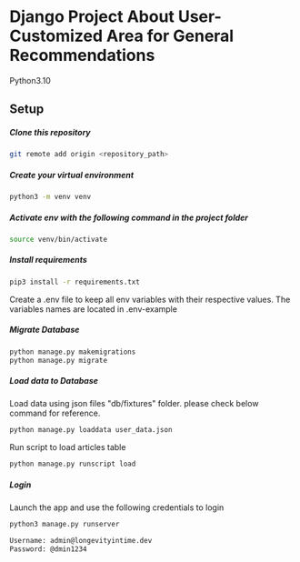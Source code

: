 # Django Project About User-Customized Area for General Recommendations

Python3.10

## Setup

##### Clone this repository

```bash
git remote add origin <repository_path>
```

##### Create your virtual environment

```bash
python3 -m venv venv
```

##### Activate env with the following command in the project folder

```bash
source venv/bin/activate
```

##### Install requirements

```bash
pip3 install -r requirements.txt
```

Create a .env file to keep all env variables with their respective values. The variables names are located in .env-example

##### Migrate Database

```bash
python manage.py makemigrations
python manage.py migrate
```

##### Load data to Database
Load data using json files "db/fixtures" folder. please check below command for reference.

```bash
python manage.py loaddata user_data.json
```

Run script to load articles table

```bash
python manage.py runscript load
```

##### Login

Launch the app and use the following credentials to login

```bash
python3 manage.py runserver

Username: admin@longevityintime.dev
Password: @dmin1234
```
